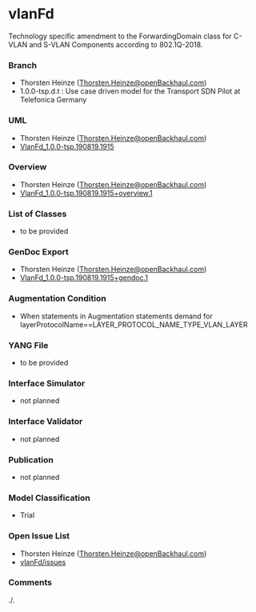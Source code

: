 # vlanFd
Technology specific amendment to the ForwardingDomain class for C-VLAN and S-VLAN Components according to 802.1Q-2018.

### Branch
- Thorsten Heinze (Thorsten.Heinze@openBackhaul.com)
- 1.0.0-tsp.d.t : Use case driven model for the Transport SDN Pilot at Telefonica Germany

### UML
- Thorsten Heinze (Thorsten.Heinze@openBackhaul.com)
- [VlanFd_1.0.0-tsp.190819.1915](./VlanFd_1.0.0-tsp.190819.1915.zip)

### Overview 
- Thorsten Heinze (Thorsten.Heinze@openBackhaul.com)
- [VlanFd_1.0.0-tsp.190819.1915+overview.1](./VlanFd_1.0.0-tsp.190819.1915+overview.1.png)

### List of Classes
- to be provided

### GenDoc Export
- Thorsten Heinze (Thorsten.Heinze@openBackhaul.com)
- [VlanFd_1.0.0-tsp.190819.1915+gendoc.1](./VlanFd_1.0.0-tsp.190819.1915+gendoc.1.docx)

### Augmentation Condition
- When statements in Augmentation statements demand for layerProtocolName==LAYER_PROTOCOL_NAME_TYPE_VLAN_LAYER

### YANG File
- to be provided

### Interface Simulator
- not planned 

### Interface Validator
- not planned

### Publication
- not planned

### Model Classification
- Trial

### Open Issue List
- Thorsten Heinze (Thorsten.Heinze@openBackhaul.com)
- [vlanFd/issues](../../issues)

### Comments
./.

